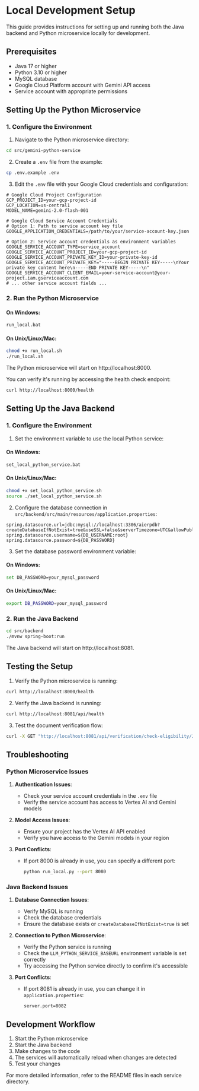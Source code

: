 # Local Development Setup

This guide provides instructions for setting up and running both the Java backend and Python microservice locally for development.

## Prerequisites

- Java 17 or higher
- Python 3.10 or higher
- MySQL database
- Google Cloud Platform account with Gemini API access
- Service account with appropriate permissions

## Setting Up the Python Microservice

### 1. Configure the Environment

1. Navigate to the Python microservice directory:

```bash
cd src/gemini-python-service
```

2. Create a `.env` file from the example:

```bash
cp .env.example .env
```

3. Edit the `.env` file with your Google Cloud credentials and configuration:

```
# Google Cloud Project Configuration
GCP_PROJECT_ID=your-gcp-project-id
GCP_LOCATION=us-central1
MODEL_NAME=gemini-2.0-flash-001

# Google Cloud Service Account Credentials
# Option 1: Path to service account key file
GOOGLE_APPLICATION_CREDENTIALS=/path/to/your/service-account-key.json

# Option 2: Service account credentials as environment variables
GOOGLE_SERVICE_ACCOUNT_TYPE=service_account
GOOGLE_SERVICE_ACCOUNT_PROJECT_ID=your-gcp-project-id
GOOGLE_SERVICE_ACCOUNT_PRIVATE_KEY_ID=your-private-key-id
GOOGLE_SERVICE_ACCOUNT_PRIVATE_KEY="-----BEGIN PRIVATE KEY-----\nYour private key content here\n-----END PRIVATE KEY-----\n"
GOOGLE_SERVICE_ACCOUNT_CLIENT_EMAIL=your-service-account@your-project.iam.gserviceaccount.com
# ... other service account fields ...
```

### 2. Run the Python Microservice

#### On Windows:

```bash
run_local.bat
```

#### On Unix/Linux/Mac:

```bash
chmod +x run_local.sh
./run_local.sh
```

The Python microservice will start on http://localhost:8000.

You can verify it's running by accessing the health check endpoint:

```bash
curl http://localhost:8000/health
```

## Setting Up the Java Backend

### 1. Configure the Environment

1. Set the environment variable to use the local Python service:

#### On Windows:

```bash
set_local_python_service.bat
```

#### On Unix/Linux/Mac:

```bash
chmod +x set_local_python_service.sh
source ./set_local_python_service.sh
```

2. Configure the database connection in `src/backend/src/main/resources/application.properties`:

```properties
spring.datasource.url=jdbc:mysql://localhost:3306/aierpdb?createDatabaseIfNotExist=true&useSSL=false&serverTimezone=UTC&allowPublicKeyRetrieval=true
spring.datasource.username=${DB_USERNAME:root}
spring.datasource.password=${DB_PASSWORD}
```

3. Set the database password environment variable:

#### On Windows:

```bash
set DB_PASSWORD=your_mysql_password
```

#### On Unix/Linux/Mac:

```bash
export DB_PASSWORD=your_mysql_password
```

### 2. Run the Java Backend

```bash
cd src/backend
./mvnw spring-boot:run
```

The Java backend will start on http://localhost:8081.

## Testing the Setup

1. Verify the Python microservice is running:

```bash
curl http://localhost:8000/health
```

2. Verify the Java backend is running:

```bash
curl http://localhost:8081/api/health
```

3. Test the document verification flow:

```bash
curl -X GET "http://localhost:8081/api/verification/check-eligibility/J069026"
```

## Troubleshooting

### Python Microservice Issues

1. **Authentication Issues**:
   - Check your service account credentials in the `.env` file
   - Verify the service account has access to Vertex AI and Gemini models

2. **Model Access Issues**:
   - Ensure your project has the Vertex AI API enabled
   - Verify you have access to the Gemini models in your region

3. **Port Conflicts**:
   - If port 8000 is already in use, you can specify a different port:
     ```bash
     python run_local.py --port 8080
     ```

### Java Backend Issues

1. **Database Connection Issues**:
   - Verify MySQL is running
   - Check the database credentials
   - Ensure the database exists or `createDatabaseIfNotExist=true` is set

2. **Connection to Python Microservice**:
   - Verify the Python service is running
   - Check the `LLM_PYTHON_SERVICE_BASEURL` environment variable is set correctly
   - Try accessing the Python service directly to confirm it's accessible

3. **Port Conflicts**:
   - If port 8081 is already in use, you can change it in `application.properties`:
     ```properties
     server.port=8082
     ```

## Development Workflow

1. Start the Python microservice
2. Start the Java backend
3. Make changes to the code
4. The services will automatically reload when changes are detected
5. Test your changes

For more detailed information, refer to the README files in each service directory.
